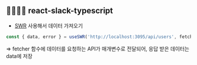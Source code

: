 ## 👨‍👩‍👧‍👧 react-slack-typescript
 * [SWR](https://swr.vercel.app) 사용해서 데이터 가져오기
 ```javascript
 const { data, error } = useSWR('http://localhost:3095/api/users', fetcher);
 ```
 => fetcher 함수에 데이터를 요청하는 API가 매개변수로 전달되어, 응답 받은 데이터는 data에 저장
